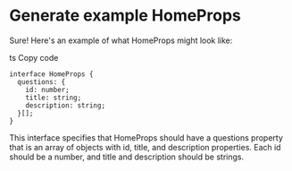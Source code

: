 # Generate example HomeProps

Sure! Here's an example of what HomeProps might look like:

ts
Copy code

```
interface HomeProps {
  questions: {
    id: number;
    title: string;
    description: string;
  }[];
}
```

This interface specifies that HomeProps should have a questions property that is an array of objects with id, title, and description properties. Each id should be a number, and title and description should be strings.
